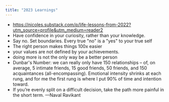 ```yaml
---
title: "2023 Learnings"
---
```

- https://nicoles.substack.com/p/life-lessons-from-2022?utm_source=profile&utm_medium=reader2 
- Have confidence in your curiosity, rather than your knowledge. 
- Say no. Set boundaries. Every true "no" is a "yes" to your true self
- The right person makes things 100x easier
- your values are not defined by your achievements.
- doing more is not the only way be a better person
- Dunbar's Number: we can really only have 150 relationships – of, on average, 5 intimate friends, 15 good friends, 50 friends, and 150 acquaintances (all-encompassing). Emotional intensity shrinks at each rung, and for me the first rung is where I put 90% of time and intention toward.
- If you’re evenly split on a difficult decision, take the path more painful in the short term. —Naval Ravikant